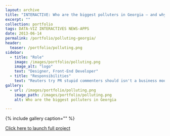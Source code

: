 ```yaml
---
layout: archive
title: "INTERACTIVE: Who are the biggest polluters in Georgia — and why?"
excerpt: ""
collection: portfolio
tags: DATA-VIZ INTERACTIVES NEWS-APPS
date: 2013-06-14
permalink: /portfolio/polluting-georgia/
header:
  teaser: /portfolio/polluting.png
sidebar:
  - title: "Role"
    image: /images/portfolio/polluting.png
    image_alt: "logo"
    text: "Designer, Front-End Developer"
  - title: "Responsibilities"
    text: "Reuters try PR stupid commenters should isn't a business model"
gallery:
  - url: /images/portfolio/polluting.png
    image_path: /images/portfolio/polluting.png
    alt: Who are the biggest polluters in Georgia

---
```



{% include gallery caption="" %}

[Click here to launch full project](http://savannahnow.com/news/2012-12-23/which-industries-pollute-most-savannah-area#.U8NEK1aTDIY)
